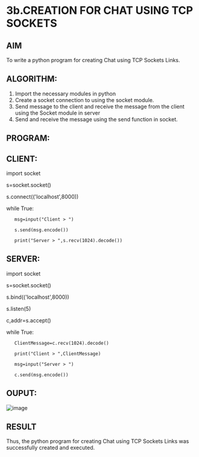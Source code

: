 # 3b.CREATION FOR CHAT USING TCP SOCKETS
## AIM
To write a python program for creating Chat using TCP Sockets Links.
## ALGORITHM:
1. Import the necessary modules in python
2. Create a socket connection to using the socket module.
3. Send message to the client and receive the message from the client using the Socket module in
 server
4. Send and receive the message using the send function in socket.
## PROGRAM:

## CLIENT:
   import socket
   
   s=socket.socket()
   
   s.connect(('localhost',8000))
   
   while True:
       
       msg=input("Client > ")
       
       s.send(msg.encode())
       
       print("Server > ",s.recv(1024).decode())
## SERVER:
   import socket
   
   s=socket.socket()
   
   s.bind(('localhost',8000))
   
   s.listen(5)
   
   c,addr=s.accept()
   
   while True:
       
       ClientMessage=c.recv(1024).decode()
       
       print("Client > ",ClientMessage)
       
       msg=input("Server > ")
       
       c.send(msg.encode())

## OUPUT:

![image](https://github.com/Kirubanithi-123/3b_CHAT_USING_TCP_SOCKETS/assets/151388581/fced3315-227b-4227-bfa2-168514279b6b)


## RESULT
Thus, the python program for creating Chat using TCP Sockets Links was successfully 
created and executed.
